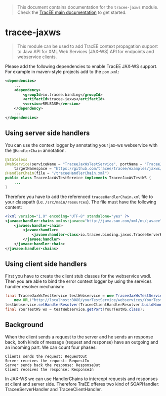 > This document contains documentation for the `tracee-jaxws` module. Check the [TracEE main documentation](/README.md) to get started.

# tracee-jaxws

> This module can be used to add TracEE context propagation support to Java API for XML Web Services (JAX-WS) API for endpoints and webservice clients.

Please add the following dependencies to enable TracEE JAX-WS support. For example in maven-style projects add to the `pom.xml`:

```xml
<dependencies>
    ...
    <dependency>
        <groupId>io.tracee.binding</groupId>
        <artifactId>tracee-jaxws</artifactId>
        <version>RELEASE</version>
    </dependency>
    ...
</dependencies>
```

## Using server side handlers
You can use the context logger by annotating your jax-ws webservice with the `@HandlerChain` annotation.

```java
@Stateless
@WebService(serviceName = "TraceeJaxWsTestService", portName = "TraceeJaxWsTestPort",
    targetNamespace = "https://github.com/tracee/tracee/examples/jaxws/service/wsdl")
@HandlerChain(file = "/traceeHandlerChain.xml")
public class TraceeJaxWsTestService implements TraceeJaxWsTestWS {
    ...
}
```
    

Therefore you have to add the referenced `traceeHandlerChain.xml` file to your classpath (i.e. `/src/main/resources`). The file must have the following content:

```xml
<?xml version="1.0" encoding="UTF-8" standalone="yes" ?>
<javaee:handler-chains xmlns:javaee="http://java.sun.com/xml/ns/javaee">
    <javaee:handler-chain>
        <javaee:handler>
            <javaee:handler-class>io.tracee.binding.jaxws.TraceeServerHandler</javaee:handler-class>
        </javaee:handler>
    </javaee:handler-chain>
</javaee:handler-chains>
```    

## Using client side handlers
First you have to create the client stub classes for the webservice wsdl. 
Then you are able to bind the error context logger by using the services handler resolver mechanism:

```java
final TraceeJaxWsTestService testWebservice = new TraceeJaxWsTestService(
    new URL("http://localhost:8080/yourTestService/webservices/YourTestService?wsdl"));
testWebservice.setHandlerResolver(TraceeClientHandlerResolver.buildHandlerResolver().add(TraceeClientHandler.class).build());
final YourTestWS ws = testWebservice.getPort(YourTestWS.class);    
```

## Background

When the client sends a request to the server and he sends an response back, both kinds of message (request and response) have an outgoing and an incoming part. We can count four phases:

    Clients sends the request: RequestOut
    Server receives the request: RequestIn
    Server sends back the response: ResponseOut
    Client receives the response: ResponseIn

In JAX-WS we can  use HandlerChains to intercept requests and responses at client and server side.
Therefore TraEE offeres two kind of SOAPHandler: TraceeServerHandler and TraceeClientHandler.
